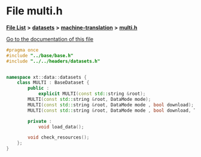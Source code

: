 

# File multi.h

[**File List**](files.md) **>** [**datasets**](dir_29ff4802398ba4a572b958e731c7adb4.md) **>** [**machine-translation**](dir_91ef7b38e4721f67f17b6805785cb95a.md) **>** [**multi.h**](multi_8h.md)

[Go to the documentation of this file](multi_8h.md)


```C++
#pragma once
#include "../base/base.h"
#include "../../headers/datasets.h"


namespace xt::data::datasets {
    class MULTI : BaseDataset {
        public :
            explicit MULTI(const std::string &root);
        MULTI(const std::string &root, DataMode mode);
        MULTI(const std::string &root, DataMode mode , bool download);
        MULTI(const std::string &root, DataMode mode , bool download, TransformType transforms);

        private :
            void load_data();

        void check_resources();
    };
}
```


